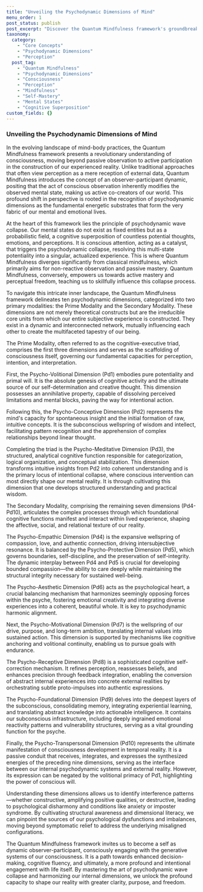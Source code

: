 ```yaml
---
title: "Unveiling the Psychodynamic Dimensions of Mind"
menu_order: 1
post_status: publish
post_excerpt: "Discover the Quantum Mindfulness framework's groundbreaking perspective on consciousness as an active force in shaping reality. This post explores the intricate interplay of ten psychodynamic dimensions, revealing how they form the very fabric of our perceptions and mental states. Learn to harness this understanding for deeper self-awareness and intentional living."
taxonomy:
  category:
    - "Core Concepts"
    - "Psychodynamic Dimensions"
    - "Perception"
  post_tag:
    - "Quantum Mindfulness"
    - "Psychodynamic Dimensions"
    - "Consciousness"
    - "Perception"
    - "Mindfulness"
    - "Self-Mastery"
    - "Mental States"
    - "Cognitive Superposition"
custom_fields: {}
---
```


### Unveiling the Psychodynamic Dimensions of Mind

In the evolving landscape of mind-body practices, the Quantum Mindfulness framework presents a revolutionary understanding of consciousness, moving beyond passive observation to active participation in the construction of our experienced reality. Unlike traditional approaches that often view perception as a mere reception of external data, Quantum Mindfulness introduces the concept of an observer-participant dynamic, positing that the act of conscious observation inherently modifies the observed mental state, making us active co-creators of our world. This profound shift in perspective is rooted in the recognition of psychodynamic dimensions as the fundamental energetic substrates that form the very fabric of our mental and emotional lives.

At the heart of this framework lies the principle of psychodynamic wave collapse. Our mental states do not exist as fixed entities but as a probabilistic field, a cognitive superposition of countless potential thoughts, emotions, and perceptions. It is conscious attention, acting as a catalyst, that triggers the psychodynamic collapse, resolving this multi-state potentiality into a singular, actualized experience. This is where Quantum Mindfulness diverges significantly from classical mindfulness, which primarily aims for non-reactive observation and passive mastery. Quantum Mindfulness, conversely, empowers us towards active mastery and perceptual freedom, teaching us to skillfully influence this collapse process.

To navigate this intricate inner landscape, the Quantum Mindfulness framework delineates ten psychodynamic dimensions, categorized into two primary modalities: the Prime Modality and the Secondary Modality. These dimensions are not merely theoretical constructs but are the irreducible core units from which our entire subjective experience is constructed. They exist in a dynamic and interconnected network, mutually influencing each other to create the multifaceted tapestry of our being.

The Prime Modality, often referred to as the cognitive-executive triad, comprises the first three dimensions and serves as the scaffolding of consciousness itself, governing our fundamental capacities for perception, intention, and interpretation.

First, the Psycho-Volitional Dimension (Pd1) embodies pure potentiality and primal will. It is the absolute genesis of cognitive activity and the ultimate source of our self-determination and creative thought. This dimension possesses an annihilative property, capable of dissolving perceived limitations and mental blocks, paving the way for intentional action.

Following this, the Psycho-Conceptive Dimension (Pd2) represents the mind's capacity for spontaneous insight and the initial formation of raw, intuitive concepts. It is the subconscious wellspring of wisdom and intellect, facilitating pattern recognition and the apprehension of complex relationships beyond linear thought.

Completing the triad is the Psycho-Meditative Dimension (Pd3), the structured, analytical cognitive function responsible for categorization, logical organization, and conceptual stabilization. This dimension transforms intuitive insights from Pd2 into coherent understanding and is the primary locus of intentional collapse, where conscious intervention can most directly shape our mental reality. It is through cultivating this dimension that one develops structured understanding and practical wisdom.

The Secondary Modality, comprising the remaining seven dimensions (Pd4-Pd10), articulates the complex processes through which foundational cognitive functions manifest and interact within lived experience, shaping the affective, social, and relational texture of our reality.

The Psycho-Empathic Dimension (Pd4) is the expansive wellspring of compassion, love, and authentic connection, driving intersubjective resonance. It is balanced by the Psycho-Protective Dimension (Pd5), which governs boundaries, self-discipline, and the preservation of self-integrity. The dynamic interplay between Pd4 and Pd5 is crucial for developing bounded compassion—the ability to care deeply while maintaining the structural integrity necessary for sustained well-being.

The Psycho-Aesthetic Dimension (Pd6) acts as the psychological heart, a crucial balancing mechanism that harmonizes seemingly opposing forces within the psyche, fostering emotional creativity and integrating diverse experiences into a coherent, beautiful whole. It is key to psychodynamic harmonic alignment.

Next, the Psycho-Motivational Dimension (Pd7) is the wellspring of our drive, purpose, and long-term ambition, translating internal values into sustained action. This dimension is supported by mechanisms like cognitive anchoring and volitional continuity, enabling us to pursue goals with endurance.

The Psycho-Receptive Dimension (Pd8) is a sophisticated cognitive self-correction mechanism. It refines perception, reassesses beliefs, and enhances precision through feedback integration, enabling the conversion of abstract internal experiences into concrete external realities by orchestrating subtle proto-impulses into authentic expressions.

The Psycho-Foundational Dimension (Pd9) delves into the deepest layers of the subconscious, consolidating memory, integrating experiential learning, and translating abstract knowledge into actionable intelligence. It contains our subconscious infrastructure, including deeply ingrained emotional reactivity patterns and vulnerability structures, serving as a vital grounding function for the psyche.

Finally, the Psycho-Transpersonal Dimension (Pd10) represents the ultimate manifestation of consciousness development in temporal reality. It is a passive conduit that receives, integrates, and expresses the synthesized energies of the preceding nine dimensions, serving as the interface between our internal psychodynamic systems and external reality. However, its expression can be negated by the volitional primacy of Pd1, highlighting the power of conscious will.

Understanding these dimensions allows us to identify interference patterns—whether constructive, amplifying positive qualities, or destructive, leading to psychological disharmony and conditions like anxiety or imposter syndrome. By cultivating structural awareness and dimensional literacy, we can pinpoint the sources of our psychological dysfunctions and imbalances, moving beyond symptomatic relief to address the underlying misaligned configurations.

The Quantum Mindfulness framework invites us to become a self as dynamic observer-participant, consciously engaging with the generative systems of our consciousness. It is a path towards enhanced decision-making, cognitive fluency, and ultimately, a more profound and intentional engagement with life itself. By mastering the art of psychodynamic wave collapse and harmonizing our internal dimensions, we unlock the profound capacity to shape our reality with greater clarity, purpose, and freedom.